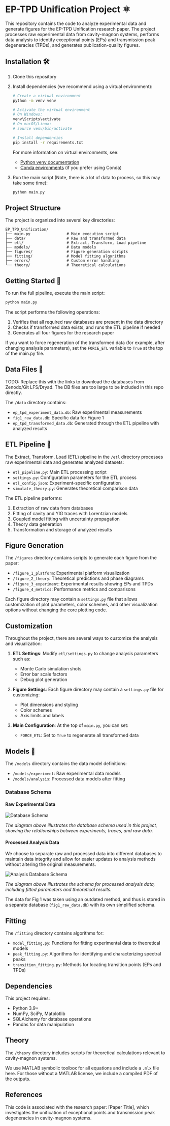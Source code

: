 # EP-TPD Unification Project ⚛️

This repository contains the code to analyze experimental data and generate figures for the EP-TPD Unification research paper. The project processes raw experimental data from cavity-magnon systems, performs data analysis to identify exceptional points (EPs) and transmission peak degeneracies (TPDs), and generates publication-quality figures.

## Installation 🛠️

1. Clone this repository
2. Install dependencies (we recommend using a virtual environment):
   ```bash
   # Create a virtual environment
   python -m venv venv
   
   # Activate the virtual environment
   # On Windows:
   venv\Scripts\activate
   # On macOS/Linux:
   # source venv/bin/activate
   
   # Install dependencies
   pip install -r requirements.txt
   ```
   
   For more information on virtual environments, see:
   - [Python venv documentation](https://docs.python.org/3/library/venv.html)
   - [Conda environments](https://conda.io/projects/conda/en/latest/user-guide/tasks/manage-environments.html) (if you prefer using Conda)
3. Run the main script (Note, there is a lot of data to process, so this may take some time):
   ```bash
   python main.py
   ```

## Project Structure

The project is organized into several key directories:

```
EP_TPD_Unification/
├── main.py                # Main execution script
├── data/                  # Raw and transformed data
├── etl/                   # Extract, Transform, Load pipeline
├── models/                # Data models
├── figures/               # Figure generation scripts
├── fitting/               # Model fitting algorithms
├── errors/                # Custom error handling
└── theory/                # Theoretical calculations
```

## Getting Started 🚀

To run the full pipeline, execute the main script:

```bash
python main.py
```

The script performs the following operations:
1. Verifies that all required raw databases are present in the data directory
2. Checks if transformed data exists, and runs the ETL pipeline if needed
3. Generates all four figures for the research paper

If you want to force regeneration of the transformed data (for example, after changing analysis parameters), set the `FORCE_ETL` variable to `True` at the top of the main.py file.

## Data Files 💾

TODO: Replace this with the links to download the databases from Zenodo/Git LFS/Dryad. The DB files are too large to be included
in this repo directly.

The `/data` directory contains:
- `ep_tpd_experiment_data.db`: Raw experimental measurements
- `fig1_raw_data.db`: Specific data for Figure 1
- `ep_tpd_transformed_data.db`: Generated through the ETL pipeline with analyzed results

## ETL Pipeline 🔄

The Extract, Transform, Load (ETL) pipeline in the `/etl` directory processes raw experimental data and generates analyzed datasets:

- `etl_pipeline.py`: Main ETL processing script
- `settings.py`: Configuration parameters for the ETL process
- `etl_config.json`: Experiment-specific configuration
- `simulate_theory.py`: Generates theoretical comparison data

The ETL pipeline performs:
1. Extraction of raw data from databases
2. Fitting of cavity and YIG traces with Lorentzian models
3. Coupled model fitting with uncertainty propagation
4. Theory data generation
5. Transformation and storage of analyzed results

## Figure Generation

The `/figures` directory contains scripts to generate each figure from the paper:

- `/figure_1_platform`: Experimental platform visualization
- `/figure_2_theory`: Theoretical predictions and phase diagrams
- `/figure_3_experiment`: Experimental results showing EPs and TPDs
- `/figure_4_metrics`: Performance metrics and comparisons

Each figure directory may contain a `settings.py` file that allows customization of plot parameters, color schemes, and other visualization options without changing the core plotting code.

## Customization

Throughout the project, there are several ways to customize the analysis and visualization:

1. **ETL Settings**: Modify `etl/settings.py` to change analysis parameters such as:
   - Monte Carlo simulation shots
   - Error bar scale factors
   - Debug plot generation

2. **Figure Settings**: Each figure directory may contain a `settings.py` file for customizing:
   - Plot dimensions and styling
   - Color schemes
   - Axis limits and labels

3. **Main Configuration**: At the top of `main.py`, you can set:
   - `FORCE_ETL`: Set to `True` to regenerate all transformed data

## Models 💽

The `/models` directory contains the data model definitions:

- `/models/experiment`: Raw experimental data models
- `/models/analysis`: Processed data models after fitting

### Database Schema

#### Raw Experimental Data

![Database Schema](public/ep_tpd_experiment_data.png)

*The diagram above illustrates the database schema used in this project, showing the relationships between experiments, traces, and raw data.*

#### Processed Analysis Data

We choose to separate raw and processed data into different databases to maintain data integrity and allow for easier updates to analysis methods without altering the original measurements.

![Analysis Database Schema](public/ep_tpd_transformed_data.png)

*The diagram above illustrates the schema for processed analysis data, including fitted parameters and theoretical results.*

The data for Fig 1 was taken using an outdated method, and thus is stored in a separate database (`fig1_raw_data.db`) with its own simplified schema.

## Fitting

The `/fitting` directory contains algorithms for:

- `model_fitting.py`: Functions for fitting experimental data to theoretical models
- `peak_fitting.py`: Algorithms for identifying and characterizing spectral peaks
- `transition_fitting.py`: Methods for locating transition points (EPs and TPDs)

## Dependencies

This project requires:
- Python 3.9+
- NumPy, SciPy, Matplotlib
- SQLAlchemy for database operations
- Pandas for data manipulation

## Theory

The `/theory` directory includes scripts for theoretical calculations relevant to cavity-magnon systems.

We use MATLAB symbolic toolbox for all equations and include a `.mlx` file here. For those without a MATLAB license, we include a compiled PDF of the outputs.

## References

This code is associated with the research paper: [Paper Title], which investigates the unification of exceptional points and transmission peak degeneracies in cavity-magnon systems.
